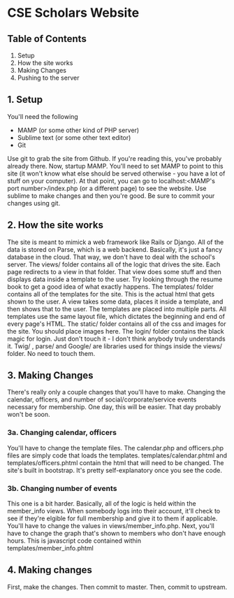 # CSE Scholars Website

## Table of Contents
1. Setup
2. How the site works
3. Making Changes
4. Pushing to the server

## 1. Setup
You'll need the following
* MAMP (or some other kind of PHP server)
* Sublime text (or some other text editor)
* Git

Use git to grab the site from Github. If you're reading this, you've probably already there. Now, startup MAMP. You'll need to set MAMP to point to this site (it won't know what else should be served otherwise - you have a lot of stuff on your computer). At that point, you can go to localhost:<MAMP's port number>/index.php (or a different page) to see the website. Use sublime to make changes and then you're good. Be sure to commit your changes using git. 

## 2. How the site works
The site is meant to mimick a web framework like Rails or Django.
All of the data is stored on Parse, which is a web backend. Basically, it's just a fancy database in the cloud. That way, we don't have to deal with the school's server.
The views/ folder contains all of the logic that drives the site. Each page redirects to a view in that folder. That view does some stuff and then displays data inside a template to the user. Try looking through the resume book to get a good idea of what exactly happens. 
The templates/ folder contains all of the templates for the site. This is the actual html that gets shown to the user. A view takes some data, places it inside a template, and then shows that to the user. The templates are placed into multiple parts. All templates use the same layout file, which dictates the beginning and end of every page's HTML.
The static/ folder contains all of the css and images for the site. You should place images here.
The login/ folder contains the black magic for login. Just don't touch it - I don't think anybody truly understands it.
Twig/ , parse/ and Google/ are libraries used for things inside the views/ folder. No need to touch them.

## 3. Making Changes
There's really only a couple changes that you'll have to make. Changing the calendar, officers, and number of social/corporate/service events necessary for membership. One day, this will be easier. That day probably won't be soon.

### 3a. Changing calendar, officers
You'll have to change the template files. The calendar.php and officers.php files are simply code that loads the templates. templates/calendar.phtml and templates/officers.phtml contain the html that will need to be changed. The site's built in bootstrap. It's pretty self-explanatory once you see the code.

### 3b. Changing number of events
This one is a bit harder. Basically, all of the logic is held within the member_info views. When somebody logs into their account, it'll check to see if they're elgible for full membership and give it to them if applicable. You'll have to change the values in views/member_info.php. Next, you'll have to change the graph that's shown to members who don't have enough hours. This is javascript code contained within templates/member_info.phtml

## 4. Making changes
First, make the changes. Then commit to master. Then, commit to upstream. 
